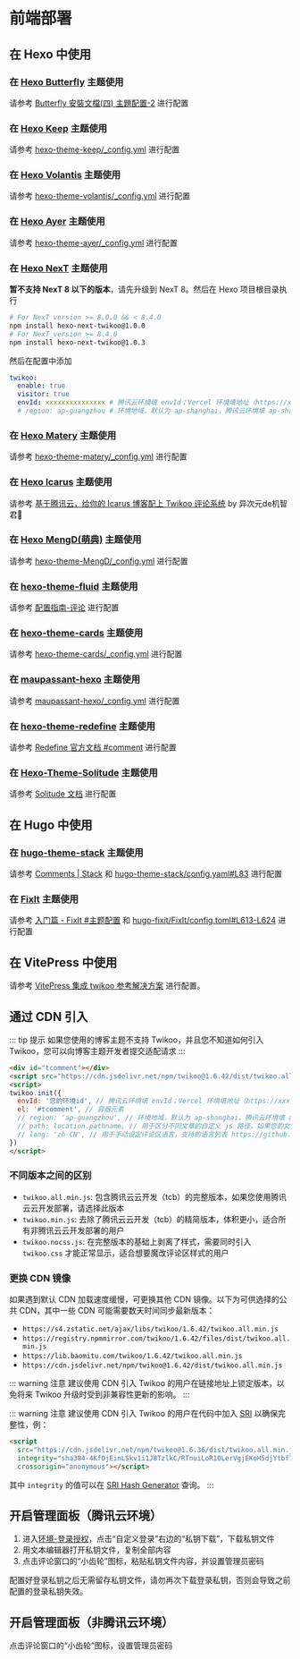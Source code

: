# 前端部署

## 在 Hexo 中使用

### 在 [Hexo Butterfly](https://github.com/jerryc127/hexo-theme-butterfly) 主题使用

请参考 [Butterfly 安裝文檔(四) 主題配置-2](https://butterfly.js.org/posts/ceeb73f/#%E8%A9%95%E8%AB%96) 进行配置

### 在 [Hexo Keep](https://github.com/XPoet/hexo-theme-keep) 主题使用

请参考 [hexo-theme-keep/_config.yml](https://github.com/XPoet/hexo-theme-keep/blob/master/_config.yml) 进行配置

### 在 [Hexo Volantis](https://github.com/volantis-x/hexo-theme-volantis) 主题使用

请参考 [hexo-theme-volantis/_config.yml](https://github.com/volantis-x/hexo-theme-volantis/blob/master/_config.yml) 进行配置

### 在 [Hexo Ayer](https://github.com/Shen-Yu/hexo-theme-ayer) 主题使用

请参考 [hexo-theme-ayer/_config.yml](https://github.com/Shen-Yu/hexo-theme-ayer/blob/master/_config.yml) 进行配置

### 在 [Hexo NexT](https://github.com/next-theme/hexo-theme-next) 主题使用

**暂不支持 NexT 8 以下的版本**，请先升级到 NexT 8。然后在 Hexo 项目根目录执行

``` sh
# For NexT version >= 8.0.0 && < 8.4.0
npm install hexo-next-twikoo@1.0.0
# For NexT version >= 8.4.0
npm install hexo-next-twikoo@1.0.3
```

然后在配置中添加

``` yml
twikoo:
  enable: true
  visitor: true
  envId: xxxxxxxxxxxxxxx # 腾讯云环境填 envId；Vercel 环境填地址（https://xxx.vercel.app）
  # region: ap-guangzhou # 环境地域，默认为 ap-shanghai，腾讯云环境填 ap-shanghai 或 ap-guangzhou；Vercel 环境不填
```

### 在 [Hexo Matery](https://github.com/blinkfox/hexo-theme-matery) 主题使用

请参考 [hexo-theme-matery/_config.yml](https://github.com/blinkfox/hexo-theme-matery/blob/develop/_config.yml) 进行配置

### 在 [Hexo Icarus](https://github.com/ppoffice/hexo-theme-icarus) 主题使用

请参考 [基于腾讯云，给你的 Icarus 博客配上 Twikoo 评论系统](https://www.anzifan.com/post/icarus_to_candy_2/) by 异次元de机智君💯

### 在 [Hexo MengD(萌典)](https://github.com/lete114/hexo-theme-MengD) 主题使用

请参考 [hexo-theme-MengD/_config.yml](https://github.com/lete114/hexo-theme-MengD/blob/master/_config.yml) 进行配置

### 在 [hexo-theme-fluid](https://github.com/fluid-dev/hexo-theme-fluid) 主题使用

请参考 [配置指南-评论](https://hexo.fluid-dev.com/docs/guide/#%E8%AF%84%E8%AE%BA) 进行配置

### 在 [hexo-theme-cards](https://github.com/ChrAlpha/hexo-theme-cards) 主题使用

请参考 [hexo-theme-cards/_config.yml](https://github.com/ChrAlpha/hexo-theme-cards/blob/master/_config.yml) 进行配置

### 在 [maupassant-hexo](https://github.com/tufu9441/maupassant-hexo) 主题使用

请参考 [maupassant-hexo/_config.yml](https://github.com/tufu9441/maupassant-hexo/blob/master/_config.yml) 进行配置

### 在 [hexo-theme-redefine](https://github.com/EvanNotFound/hexo-theme-redefine) 主题使用

请参考 [Redefine 官方文档 #comment](https://redefine-docs.ohevan.com/docs/configuration-guide/comment#twikoo) 进行配置

### 在 [Hexo-Theme-Solitude](https://github.com/valor-x/hexo-theme-solitude) 主题使用

请参考 [Solitude 文档](https://solitude-docs.efu.me/comments/twikoo) 进行配置

## 在 Hugo 中使用

### 在 [hugo-theme-stack](https://github.com/CaiJimmy/hugo-theme-stack) 主题使用

请参考 [Comments | Stack](https://stack.jimmycai.com/config/comments) 和 [hugo-theme-stack/config.yaml#L83](https://github.com/CaiJimmy/hugo-theme-stack/blob/master/config.yaml#L83) 进行配置

### 在 [FixIt](https://github.com/hugo-fixit/FixIt) 主题使用

请参考 [入门篇 - FixIt #主题配置](https://fixit.lruihao.cn/zh-cn/documentation/basics/#theme-configuration) 和 [hugo-fixit/FixIt/config.toml#L613-L624](https://github.com/hugo-fixit/FixIt/blob/8bb2a35dcc4c54fc3e0fb968df063d6be1daabf3/config.toml#L613-L624) 进行配置

## 在 VitePress 中使用

请参考 [VitePress 集成 twikoo 参考解决方案](https://github.com/twikoojs/twikoo/issues/715) 进行配置。

## 通过 CDN 引入

::: tip 提示
如果您使用的博客主题不支持 Twikoo，并且您不知道如何引入 Twikoo，您可以向博客主题开发者提交适配请求
:::

``` html
<div id="tcomment"></div>
<script src="https://cdn.jsdelivr.net/npm/twikoo@1.6.42/dist/twikoo.all.min.js"></script>
<script>
twikoo.init({
  envId: '您的环境id', // 腾讯云环境填 envId；Vercel 环境填地址（https://xxx.vercel.app）
  el: '#tcomment', // 容器元素
  // region: 'ap-guangzhou', // 环境地域，默认为 ap-shanghai，腾讯云环境填 ap-shanghai 或 ap-guangzhou；Vercel 环境不填
  // path: location.pathname, // 用于区分不同文章的自定义 js 路径，如果您的文章路径不是 location.pathname，需传此参数
  // lang: 'zh-CN', // 用于手动设定评论区语言，支持的语言列表 https://github.com/twikoojs/twikoo/blob/main/src/client/utils/i18n/index.js
})
</script>
```

### 不同版本之间的区别

* `twikoo.all.min.js`: 包含腾讯云云开发（tcb）的完整版本，如果您使用腾讯云云开发部署，请选择此版本
* `twikoo.min.js`: 去除了腾讯云云开发（tcb）的精简版本，体积更小，适合所有非腾讯云云开发部署的用户
* `twikoo.nocss.js`: 在完整版本的基础上剥离了样式，需要同时引入 `twikoo.css` 才能正常显示，适合想要魔改评论区样式的用户

### 更换 CDN 镜像

如果遇到默认 CDN 加载速度缓慢，可更换其他 CDN 镜像。以下为可供选择的公共 CDN，其中一些 CDN 可能需要数天时间同步最新版本：

* `https://s4.zstatic.net/ajax/libs/twikoo/1.6.42/twikoo.all.min.js`
* `https://registry.npmmirror.com/twikoo/1.6.42/files/dist/twikoo.all.min.js`
* `https://lib.baomitu.com/twikoo/1.6.42/twikoo.all.min.js`
* `https://cdn.jsdelivr.net/npm/twikoo@1.6.42/dist/twikoo.all.min.js`

::: warning 注意
建议使用 CDN 引入 Twikoo 的用户在链接地址上锁定版本，以免将来 Twikoo 升级时受到非兼容性更新的影响。
:::

::: warning 注意
建议使用 CDN 引入 Twikoo 的用户在代码中加入 [SRI](https://developer.mozilla.org/zh-CN/docs/Web/Security/Subresource_Integrity) 以确保完整性，例：
```html
<script
  src="https://cdn.jsdelivr.net/npm/twikoo@1.6.36/dist/twikoo.all.min.js"
  integrity="sha384-4KfOjEinLSkv1i1J8TzlkC/RTnuiLoR1OLerVgjEKoH5djYtbf7mzEFsz9p3nfuA"
  crossorigin="anonymous"></script>
```
其中 `integrity` 的值可以在 [SRI Hash Generator](https://www.srihash.org/) 查询。
:::

## 开启管理面板（腾讯云环境）

1. 进入[环境-登录授权](https://console.cloud.tencent.com/tcb/env/login)，点击“自定义登录”右边的“私钥下载”，下载私钥文件
2. 用文本编辑器打开私钥文件，复制全部内容
3. 点击评论窗口的“小齿轮”图标，粘贴私钥文件内容，并设置管理员密码

配置好登录私钥之后无需留存私钥文件，请勿再次下载登录私钥，否则会导致之前配置的登录私钥失效。

## 开启管理面板（非腾讯云环境）

点击评论窗口的“小齿轮”图标，设置管理员密码
